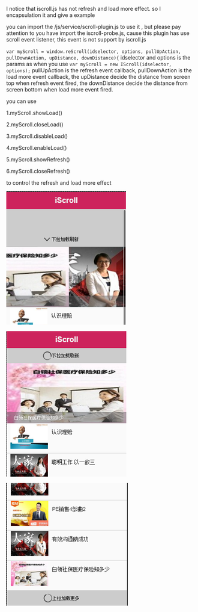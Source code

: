 
I notice that iscroll.js has not refresh and load more effect. so I encapsulation it and give a example

you can import the /js/service/scroll-plugin.js to use it , but please pay attention to you have import the iscroll-probe.js, cause this plugin has use scroll event listener, this event is not support by iscroll.js

`
    var myScroll = window.reScroll(idselector, options, pullUpAction, pullDownAction, upDistance, downDistance){
`
idselector and options is the params as when you use
`
    var myScroll = new IScroll(idselector, options);
`
pullUpAction is the refresh event callback,	pullDownAction is the load more event callback, the upDistance decide the distance from screen top when refresh event fired, the downDistance decide the distance from screen bottom when load more event fired.

you can use

1.myScroll.showLoad()

2.myScroll.closeLoad()

3.myScroll.disableLoad() 

4.myScroll.enableLoad()

5.myScroll.showRefresh()

6.myScroll.closeRefresh()

to control the refresh and load more effect

![](/img/top1.png)


![](/img/top2.png)


![](/img/bottom1.png)


 
